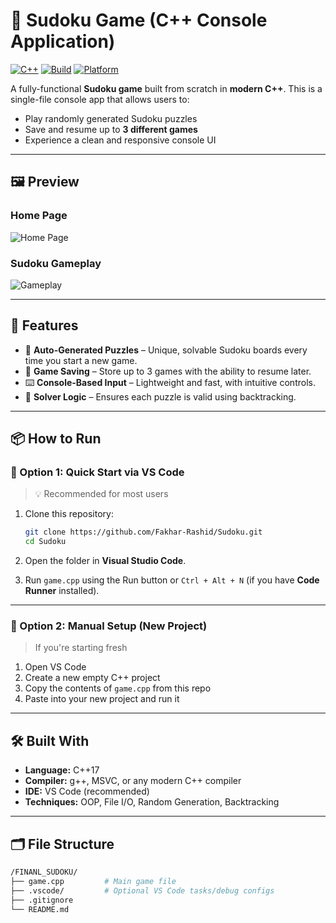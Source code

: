 # 🧩 Sudoku Game (C++ Console Application)

[![C++](https://img.shields.io/badge/C%2B%2B-17-blue)](https://en.cppreference.com/w/cpp/17)
[![Build](https://img.shields.io/badge/build-passing-brightgreen)]()
[![Platform](https://img.shields.io/badge/platform-Windows%20%7C%20Linux-lightgrey)]()

A fully-functional **Sudoku game** built from scratch in **modern C++**. This is a single-file console app that allows users to:

- Play randomly generated Sudoku puzzles
- Save and resume up to **3 different games**
- Experience a clean and responsive console UI

---

## 🖼️ Preview

### Home Page
![Home Page](https://github.com/user-attachments/assets/4c4b1ac3-d223-404e-b6ee-1c82c7b2d81e)

### Sudoku Gameplay
![Gameplay](https://github.com/user-attachments/assets/095cdc3e-7a77-4308-bf9f-698545260aca)

---

## 🚀 Features

- 🔄 **Auto-Generated Puzzles** – Unique, solvable Sudoku boards every time you start a new game.
- 💾 **Game Saving** – Store up to 3 games with the ability to resume later.
- ⌨️ **Console-Based Input** – Lightweight and fast, with intuitive controls.
- 🧠 **Solver Logic** – Ensures each puzzle is valid using backtracking.

---

## 📦 How to Run

### 🧭 Option 1: Quick Start via VS Code

> 💡 Recommended for most users

1. Clone this repository:
    ```bash
    git clone https://github.com/Fakhar-Rashid/Sudoku.git
    cd Sudoku
    ```

2. Open the folder in **Visual Studio Code**.
3. Run `game.cpp` using the Run button or `Ctrl + Alt + N` (if you have **Code Runner** installed).

---

### 🧭 Option 2: Manual Setup (New Project)

> If you're starting fresh

1. Open VS Code
2. Create a new empty C++ project
3. Copy the contents of `game.cpp` from this repo
4. Paste into your new project and run it

---

## 🛠️ Built With

- **Language:** C++17
- **Compiler:** g++, MSVC, or any modern C++ compiler
- **IDE:** VS Code (recommended)
- **Techniques:** OOP, File I/O, Random Generation, Backtracking

---

## 🗂️ File Structure

```bash
/FINANL_SUDOKU/
├── game.cpp         # Main game file
├── .vscode/         # Optional VS Code tasks/debug configs
├── .gitignore
└── README.md
